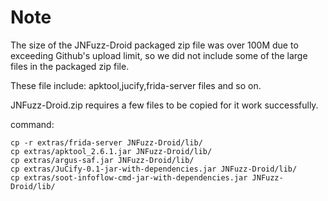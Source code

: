 # Note

The size of the JNFuzz-Droid packaged zip file was over 100M due to exceeding Github's upload limit, so we did not include some of the large files in the packaged zip file.

These file include: apktool,jucify,frida-server files and so on.


JNFuzz-Droid.zip requires a few files to be copied for it work successfully.


command:

```
cp -r extras/frida-server JNFuzz-Droid/lib/
cp extras/apktool_2.6.1.jar JNFuzz-Droid/lib/
cp extras/argus-saf.jar JNFuzz-Droid/lib/
cp extras/JuCify-0.1-jar-with-dependencies.jar JNFuzz-Droid/lib/
cp extras/soot-infoflow-cmd-jar-with-dependencies.jar JNFuzz-Droid/lib/
```
